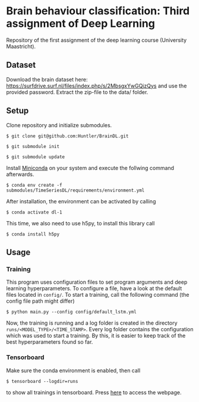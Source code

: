 # Brain behaviour classification: Third assignment of Deep Learning
Repository of the first assignment of the deep learning course (University Maastricht).

## Dataset
Download the brain dataset here: https://surfdrive.surf.nl/files/index.php/s/2MbsgxYwGQjzQys and use the provided password. Extract the zip-file to the data/ folder.

## Setup
Clone repository and initialize submodules.

```$ git clone git@github.com:Huntler/BrainDL.git```

```$ git submodule init```

```$ git submodule update```

Install [Miniconda](https://docs.conda.io/en/latest/miniconda.html) on your system and execute the follwing command afterwards.

```$ conda env create -f submodules/TimeSeriesDL/requirements/environment.yml```

After installation, the environment can be activated by calling 

```$ conda activate dl-1```

This time, we also need to use h5py, to install this library call

```$ conda install h5py```

## Usage
### Training
This program uses configuration files to set program arguments and deep learning hyperparameters. To configure a file, have a look at the default files located in ```config/```. To start a training, call the following command (the config file path might differ)

```$ python main.py --config config/default_lstm.yml```

Now, the training is running and a log folder is created in the directory ```runs/<MODEL_TYPE>/<TIME_STAMP>```. Every log folder contains the configuration which was used to start a training. By this, it is easier to keep track of the best hyperparameters found so far.

### Tensorboard
Make sure the conda environment is enabled, then call

```$ tensorboard --logdir=runs```

to show all trainings in tensorboard. Press [here](http://localhost:6006) to access the webpage.
